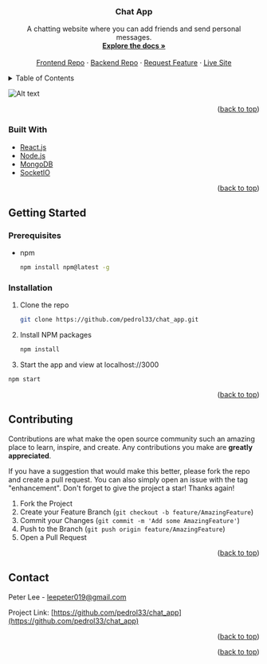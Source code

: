 <!-- PROJECT LOGO -->
<br />
<div align="center">
<h3 align="center">Chat App</h3>
  <p align="center">
    A chatting website where you can add friends and send personal messages.
    <br />
    <a href="https://github.com/pedrol33/chat_app"><strong>Explore the docs »</strong></a>
    <br />
    <br />
    <a href="https://github.com/pedrol33/chat_app_front">Frontend Repo</a>
    ·
    <a href="https://github.com/pedrol33/chat_app">Backend Repo</a>
    ·
    <a href="https://github.com/pedrol33/chat_app_front/issues">Request Feature</a>
    ·
    <a href="https://www.chatapp.site/">Live Site</a>
  </p>
</div>

<!-- TABLE OF CONTENTS -->
<details>
  <summary>Table of Contents</summary>
  <ol>
    <li>
      <a href="#about-the-project">About The Project</a>
      <ul>
        <li><a href="#built-with">Built With</a></li>
      </ul>
    </li>
    <li>
      <a href="#getting-started">Getting Started</a>
      <ul>
        <li><a href="#prerequisites">Prerequisites</a></li>
        <li><a href="#installation">Installation</a></li>
      </ul>
    </li>
    <li><a href="#usage">Usage</a></li>
    <li><a href="#roadmap">Roadmap</a></li>
    <li><a href="#contributing">Contributing</a></li>
    <li><a href="#license">License</a></li>
    <li><a href="#contact">Contact</a></li>
    <li><a href="#acknowledgments">Acknowledgments</a></li>
  </ol>
</details>



<!-- ABOUT THE PROJECT -->

![Alt text](https://chatbucket11.s3.us-west-2.amazonaws.com/portfolio/1621477589682.png "Optional title")

<p align="right">(<a href="#top">back to top</a>)</p>

### Built With

* [React.js](https://reactjs.org/)
* [Node.js](https://nodejs.org/en/)
* [MongoDB](https://www.mongodb.com)
* [SocketIO](https://www.socket.io)

<p align="right">(<a href="#top">back to top</a>)</p>



<!-- GETTING STARTED -->
## Getting Started

### Prerequisites

* npm
  ```sh
  npm install npm@latest -g
  ```

### Installation

1. Clone the repo
   ```sh
   git clone https://github.com/pedrol33/chat_app.git
   ```
2. Install NPM packages
   ```sh
   npm install
   ```
3. Start the app and view at localhost://3000
```sh
npm start
```


<p align="right">(<a href="#top">back to top</a>)</p>

<!-- CONTRIBUTING -->
## Contributing

Contributions are what make the open source community such an amazing place to learn, inspire, and create. Any contributions you make are **greatly appreciated**.

If you have a suggestion that would make this better, please fork the repo and create a pull request. You can also simply open an issue with the tag "enhancement".
Don't forget to give the project a star! Thanks again!

1. Fork the Project
2. Create your Feature Branch (`git checkout -b feature/AmazingFeature`)
3. Commit your Changes (`git commit -m 'Add some AmazingFeature'`)
4. Push to the Branch (`git push origin feature/AmazingFeature`)
5. Open a Pull Request

<p align="right">(<a href="#top">back to top</a>)</p>

<!-- CONTACT -->
## Contact

Peter Lee - leepeter019@gmail.com

Project Link: [https://github.com/pedrol33/chat_app](https://github.com/pedrol33/chat_app)

<p align="right">(<a href="#top">back to top</a>)</p>

<p align="right">(<a href="#top">back to top</a>)</p>

